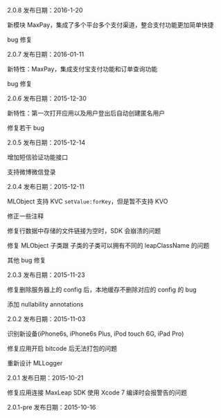 2.0.8 发布日期：2016-1-20

新模块 MaxPay，集成了多个平台多个支付渠道，整合支付功能更加简单快捷

bug 修复


2.0.7 发布日期：2016-01-11

新特性：MaxPay，集成支付宝支付功能和订单查询功能

bug 修复

2.0.6 发布日期：2015-12-30

新特性：第一次打开应用以及用户登出后自动创建匿名用户

修复若干 bug

2.0.5 发布日期：2015-12-14

增加短信验证功能接口

支持微博微信登录

2.0.4 发布日期：2015-12-11

MLObject 支持 KVC `setValue:forKey`，但是暂不支持 KVO

修正一些注释

修复行数据中存储的文件链接为空时，SDK 会崩溃的问题

修复 MLObject 子类跟 子类的子类可以拥有不同的 leapClassName 的问题

其他 bug 修复

2.0.3 发布日期：2015-11-23

修复删除服务器上的 config 后，本地缓存不删除对应的 config 的 bug

添加 nullability annotations

2.0.2 发布日期：2015-11-03

识别新设备(iPhone6s, iPhone6s Plus, iPod touch 6G, iPad Pro)

修复应用开启 bitcode 后无法打包的问题

重新设计 MLLogger

2.0.1 发布日期：2015-10-21

修复应用连接 MaxLeap SDK 使用 Xcode 7 编译时会报警告的问题

2.0.1-pre 发布日期：2015-10-16
